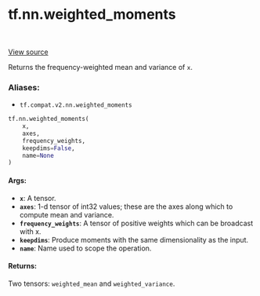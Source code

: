 <div itemscope itemtype="http://developers.google.com/ReferenceObject">
<meta itemprop="name" content="tf.nn.weighted_moments" />
<meta itemprop="path" content="Stable" />
</div>

# tf.nn.weighted_moments

<!-- Insert buttons -->

<table class="tfo-notebook-buttons tfo-api" align="left">
</table>

<a target="_blank" href="/code/stable/tensorflow/python/ops/nn_impl.py">View source</a>



<!-- Start diff -->
Returns the frequency-weighted mean and variance of `x`.

### Aliases:

* `tf.compat.v2.nn.weighted_moments`


``` python
tf.nn.weighted_moments(
    x,
    axes,
    frequency_weights,
    keepdims=False,
    name=None
)
```



<!-- Placeholder for "Used in" -->


#### Args:


* <b>`x`</b>: A tensor.
* <b>`axes`</b>: 1-d tensor of int32 values; these are the axes along which
  to compute mean and variance.
* <b>`frequency_weights`</b>: A tensor of positive weights which can be
  broadcast with x.
* <b>`keepdims`</b>: Produce moments with the same dimensionality as the input.
* <b>`name`</b>: Name used to scope the operation.


#### Returns:

Two tensors: `weighted_mean` and `weighted_variance`.
